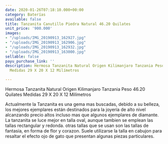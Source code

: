 ```yaml
---
date: 2020-01-26T07:18:10.000+00:00
category: Baterías
available: false
title: Tanzanita Canutillo Piedra Natural 46.20 Quilates
unit_price: '900.000'
images:
- "/uploads/IMG_20190913_162927.jpg"
- "/uploads/IMG_20190913_162906.jpg"
- "/uploads/IMG_20190913_162932.jpg"
- "/uploads/IMG_20190913_163000.jpg"
sellable: false
payu_purchase_link: ''
description: Hermosa Tanzanita Natural Origen Kilimanjaro Tanzania Peso 46.20 Quilates
  Medidas 29 X 20 X 12 Milímetros

---
```

Hermosa Tanzanita Natural Origen Kilimanjaro Tanzania Peso 46.20 Quilates Medidas 29 X 20 X 12 Milímetros

Actualmente la Tanzanita es una gema mas buscadas, debido a su belleza, los mejores ejemplares están destinados para la joyería de alto nivel alcanzando precio altos incluso mas que algunos ejemplares de diamante. La tanzanita se luce mejor en talla oval, aunque tambien se emplean las tallas rectangular y redonda. otras tallas que se usan son las tallas de fantasia, en forma de flor y corazon. Suele utilizarse la talla en cabujon para resaltar el efecto ojo de gato que presentan algunas piezas particulares.
